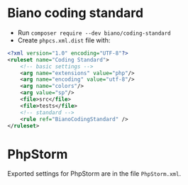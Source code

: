# Biano coding standard

* Run `composer require --dev biano/coding-standard`
* Create `phpcs.xml.dist` file with:

```xml
<?xml version="1.0" encoding="UTF-8"?>
<ruleset name="Coding Standard">
    <!-- basic settings -->
    <arg name="extensions" value="php"/>
    <arg name="encoding" value="utf-8"/>
    <arg name="colors"/>
    <arg value="sp"/>
    <file>src</file>
    <file>tests</file>
    <!-- standard -->
    <rule ref="BianoCodingStandard" />
</ruleset>
```

# PhpStorm

Exported settings for PhpStorm are in the file `PhpStorm.xml`.
